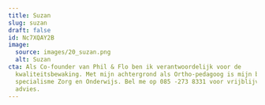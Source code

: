 ```yaml
---
title: Suzan
slug: suzan
draft: false
id: Nc7XQAY2B
image:
  source: images/20_suzan.png
  alt: Suzan
cta: Als Co-founder van Phil & Flo ben ik verantwoordelijk voor de
  kwaliteitsbewaking. Met mijn achtergrond als Ortho-pedagoog is mijn branche
  specialisme Zorg en Onderwijs. Bel me op 085 -273 8331 voor vrijblijvend
  advies.
---
```

